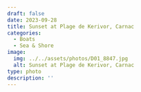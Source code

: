 ```yaml
---
draft: false
date: 2023-09-28
title: Sunset at Plage de Kerivor, Carnac
categories:
  - Boats
  - Sea & Shore
image:
  img: ../../assets/photos/D01_8847.jpg
  alt: Sunset at Plage de Kerivor, Carnac
type: photo
description: ''
---
```

